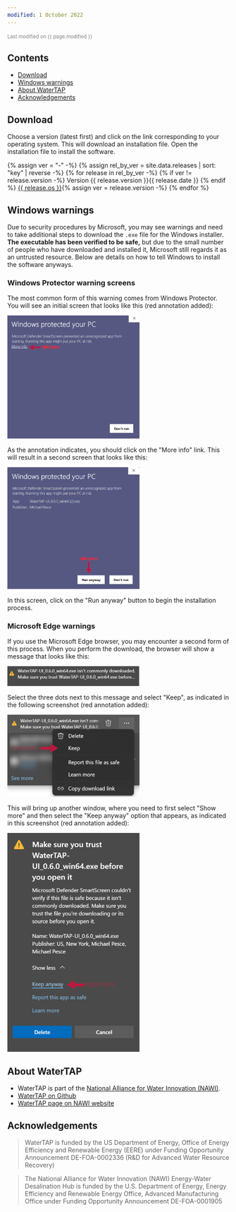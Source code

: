 ```yaml
---
modified: 1 October 2022
---
```

<link rel="stylesheet" href="style.css">
<span style="font-size: 80%; color: grey;">Last modified on {{ page.modified }}</span>

## Contents

  * <a href="#download">Download</a>
  * <a href="#windows-warnings">Windows warnings</a>
  * <a href="#about-watertap">About WaterTAP</a>
  * <a href="#acknowlegements">Acknowledgements</a>

## Download

Choose a version (latest first) and click on the link corresponding to your operating system.
This will download an installation file.
Open the installation file to install the software.

{% assign ver = "-" -%}
{% assign rel_by_ver = site.data.releases | sort: "key" | reverse -%}
{% for release in rel_by_ver -%}
{% if ver != release.version -%}
<span class="wt-ver">Version {{ release.version }}</span><span class="wt-date">{{ release.date }}</span>
{% endif %}
<a href="{{ release.url }}" class="wt-link">{{ release.os }}</a>{% assign ver = release.version -%}
{% endfor %}

## Windows warnings

Due to security procedures by Microsoft, you may see warnings and need to take additional steps to download the `.exe` file for the Windows installer.
**The executable has been verified to be safe,** but due to the small number of people who have downloaded and installed it, Microsoft still regards it as an untrusted resource. Below are details on how to tell Windows to install the software anyways.

### Windows Protector warning screens

The most common form of this warning comes from Windows Protector. You will see an initial screen that looks like this (red annotation added):

<img width="300px" src="assets/img/windows-protect-1.webp" alt="Windows Protector window 1">

As the annotation indicates, you should click on the "More info" link. This will result in a second screen that looks like this:

<img width="300px" src="assets/img/windows-protect-2.webp" alt="Windows Protector window 2">

In this screen, click on the "Run anyway" button to begin the installation process.

### Microsoft Edge warnings

If you use the Microsoft Edge browser, you may encounter a second form of this process.
When you perform the download, the browser will show a message that looks like this:

<img width="300px" src="assets/img/windows-edge-1.webp" alt="Windows Edge browser 1">

Select the three dots next to this message and select "Keep", as indicated in the following screenshot (red annotation added):

<img width="300px" src="assets/img/windows-edge-2.webp" alt="Windows Edge browser 2">

This will bring up another window, where you need to first select "Show more" and then select the "Keep anyway" option that appears, as indicated in this screenshot (red annotation added):

<img width="300px" src="assets/img/windows-edge-3.webp" alt="Windows Edge browser 3">


## About WaterTAP

* WaterTAP is part of the [National Alliance for Water Innovation (NAWI)](https://www.nawihub.org).
* [WaterTAP on Github](https://github.com/watertap-org/)
* [WaterTAP page on NAWI website](https://www.nawihub.org/knowledge/watertap/)

## Acknowledgements

> WaterTAP is funded by the US Department of Energy, Office of Energy Efficiency and Renewable Energy (EERE) under Funding Opportunity Announcement DE-FOA-0002336 (R&D for Advanced Water Resource Recovery)

> The National Alliance for Water Innovation (NAWI) Energy-Water Desalination Hub is funded by the U.S. Department of Energy, Energy Efficiency and Renewable Energy Office, Advanced Manufacturing Office under Funding Opportunity Announcement DE-FOA-0001905

